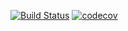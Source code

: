 [![Build Status](https://travis-ci.com/open-synergy/opnsynid-hr.svg?branch=12.0)](https://travis-ci.com/open-synergy/opnsynid-hr)
[![codecov](https://codecov.io/gh/open-synergy/opnsynid-hr/branch/12.0/graph/badge.svg)](https://codecov.io/gh/open-synergy/opnsynid-hr)
